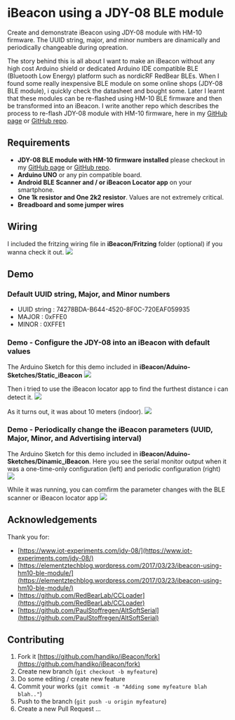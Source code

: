 # iBeacon using a JDY-08 BLE module
Create and demonstrate iBeacon using JDY-08 module with HM-10 firmware.
The UUID string, major, and minor numbers are dinamically and periodically changeable during opreation.

The story behind this is all about I want to make an iBeacon without any high cost Arduino shield or dedicated Arduino IDE compatible BLE (Bluetooth Low Energy) platform such as nordicRF RedBear BLEs. When I found some really inexpensive BLE module on some online shops (JDY-08 BLE module), i quickly check the datasheet and bought some. Later I learnt that these modules can be re-flashed using HM-10 BLE firmware and then be transformed into an iBeacon. I write another repo which describes the process to re-flash JDY-08 module with HM-10 firmware, here in my [GitHub page](https://handiko.github.io/JDY-08-Reflash/) or [GitHub repo](https://github.com/handiko/JDY-08-Reflash).

## Requirements
* **JDY-08 BLE module with HM-10 firmware installed** please checkout in my [GitHub page](https://handiko.github.io/JDY-08-Reflash/) or [GitHub repo](https://github.com/handiko/JDY-08-Reflash).
* **Arduino UNO** or any pin compatible board.
* **Android BLE Scanner and / or iBeacon Locator app** on your smartphone.
* **One 1k resistor and One 2k2 resistor**. Values are not extremely critical.
* **Breadboard and some jumper wires**

## Wiring
I included the fritzing wiring file in **iBeacon/Fritzing** folder (optional) if you wanna check it out.
![](./wiring.png)

## Demo
### Default UUID string, Major, and Minor numbers
* UUID string : 74278BDA-B644-4520-8F0C-720EAF059935
* MAJOR       : 0xFFE0
* MINOR       : 0XFFE1

### Demo - Configure the JDY-08 into an iBeacon with default values
The Arduino Sketch for this demo included in **iBeacon/Aduino-Sketches/Static_iBeacon**
![](./static1.png)

Then i tried to use the iBeacon locator app to find the furthest distance i can detect it.
![](./static2.png)

As it turns out, it was about 10 meters (indoor).
![](./static3.png)

### Demo - Periodically change the iBeacon parameters (UUID, Major, Minor, and Advertising interval)
The Arduino Sketch for this demo included in **iBeacon/Aduino-Sketches/Dinamic_iBeacon**.
Here you see the serial monitor output when it was a one-time-only configuration (left) and periodic configuration (right)
![](./serial.png)

While it was running, you can comfirm the parameter changes with the BLE scanner or iBeacon locator app
![](./dinamic1.png)

## Acknowledgements
Thank you for:
* [https://www.iot-experiments.com/jdy-08/](https://www.iot-experiments.com/jdy-08/)
* [https://elementztechblog.wordpress.com/2017/03/23/ibeacon-using-hm10-ble-module/](https://elementztechblog.wordpress.com/2017/03/23/ibeacon-using-hm10-ble-module/)
* [https://github.com/RedBearLab/CCLoader](https://github.com/RedBearLab/CCLoader)
* [https://github.com/PaulStoffregen/AltSoftSerial](https://github.com/PaulStoffregen/AltSoftSerial)

## Contributing
1. Fork it [https://github.com/handiko/iBeacon/fork](https://github.com/handiko/iBeacon/fork)
2. Create new branch (`git checkout -b myfeature`)
3. Do some editing / create new feature
4. Commit your works (`git commit -m "Adding some myfeature blah blah.."`)
5. Push to the branch (`git push -u origin myfeature`)
6. Create a new Pull Request
...
